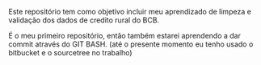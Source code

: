 Este repositório tem como objetivo incluir meu aprendizado de limpeza e validação dos dados de credito rural do BCB.


É o meu primeiro repositório, então também estarei aprendendo a dar commit através do GIT BASH. (até o presente momento eu tenho usado o bitbucket e o sourcetree no trabalho)
